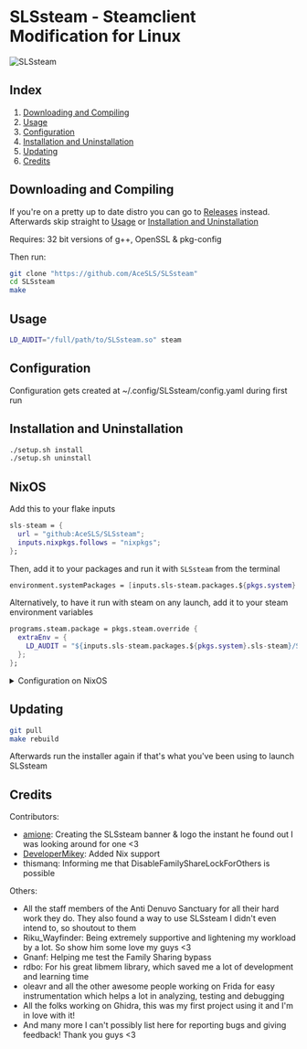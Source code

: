 # **SLSsteam - Steamclient Modification for Linux**
![](https://github.com/AceSLS/SLSsteam/blob/dev/res/banner.png?raw=true "SLSsteam")

## Index

1. [Downloading and Compiling](#downloading-and-compiling)
2. [Usage](#usage)
3. [Configuration](#configuration)
4. [Installation and Uninstallation](#installation-and-uninstallation)
5. [Updating](#updating)
6. [Credits](#credits)

## Downloading and Compiling

If you're on a pretty up to date distro you can go to
[Releases](https://github.com/AceSLS/SLSsteam/releases) instead.
Afterwards skip straight to [Usage](#usage) or [Installation and Uninstallation](#installation-and-uninstallation)

Requires: 32 bit versions of g++, OpenSSL & pkg-config

Then run:

```bash
git clone "https://github.com/AceSLS/SLSsteam"
cd SLSsteam
make
```

## Usage

```bash
LD_AUDIT="/full/path/to/SLSsteam.so" steam
```

## Configuration

Configuration gets created at ~/.config/SLSsteam/config.yaml during first run

## Installation and Uninstallation

```bash
./setup.sh install
./setup.sh uninstall
```

## NixOS

Add this to your flake inputs

```nix
sls-steam = {
  url = "github:AceSLS/SLSsteam";
  inputs.nixpkgs.follows = "nixpkgs";
};
```

Then, add it to your packages and run it with `SLSsteam` from the terminal

```nix
environment.systemPackages = [inputs.sls-steam.packages.${pkgs.system}.wrapped];
```

Alternatively, to have it run with steam on any launch,
add it to your steam environment variables

```nix
programs.steam.package = pkgs.steam.override {
  extraEnv = {
    LD_AUDIT = "${inputs.sls-steam.packages.${pkgs.system}.sls-steam}/SLSsteam.so";
  };
};
```

<details>
<summary>Configuration on NixOS</summary>

You can configure SLSsteam declaratively using the home-manager module

Add the module to your imports

```nix
imports = [inputs.sls-steam.homeModules.sls-steam];
```

Then configure it through `services.sls-steam.config`. For example:

```nix
services.sls-steam.config = {
  PlayNotOwnedGames = true;
  AdditionalApps = [
    3769130
  ];
};
```

You can find further details in the [definition file](nix-modules/home.nix)

</details>

## Updating

```bash
git pull
make rebuild
```

Afterwards run the installer again if that's what you've been using to launch SLSsteam

## Credits

Contributors:
- [amione](https://github.com/xamionex/): Creating the SLSsteam banner & logo the instant he found out I was looking around for one <3
- [DeveloperMikey](https://github.com/DeveloperMikey): Added Nix support 
- thismanq: Informing me that DisableFamilyShareLockForOthers is possible

Others:
- All the staff members of the Anti Denuvo Sanctuary for all their hard work they do. They also found a way to use SLSsteam I didn't even intend to, so shoutout to them
- Riku_Wayfinder: Being extremely supportive and lightening my workload by a lot. So show him some love my guys <3
- Gnanf: Helping me test the Family Sharing bypass
- rdbo: For his great libmem library, which saved me a lot of development and learning time
- oleavr and all the other awesome people working on Frida for easy instrumentation which helps a lot in analyzing, testing and debugging
- All the folks working on Ghidra, this was my first project using it and I'm in love with it!
- And many more I can't possibly list here for reporting bugs and giving feedback! Thank you guys <3
